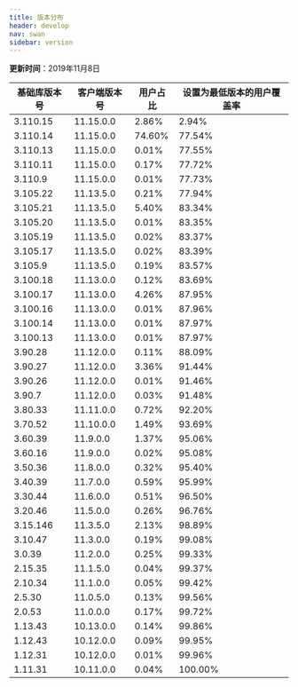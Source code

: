 ```yaml
---
title: 版本分布
header: develop
nav: swan
sidebar: version
---
```

**更新时间**：2019年11月8日

|基础库版本号|客户端版本号|用户占比|设置为最低版本的用户覆盖率|
|---|---|---|---|
|3.110.15|11.15.0.0|2.86%|2.94%|
|3.110.14|11.15.0.0|74.60%|77.54%|
|3.110.13|11.15.0.0|0.01%|77.55%|
|3.110.11|11.15.0.0|0.17%|77.72%|
|3.110.9|11.15.0.0|0.01%|77.73%|
|3.105.22|11.13.5.0|0.21%|77.94%|
|3.105.21|11.13.5.0|5.40%|83.34%|
|3.105.20|11.13.5.0|0.01%|83.35%|
|3.105.19|11.13.5.0|0.02%|83.37%|
|3.105.17|11.13.5.0|0.02%|83.39%|
|3.105.9|11.13.5.0|0.19%|83.57%|
|3.100.18|11.13.0.0|0.12%|83.69%|
|3.100.17|11.13.0.0|4.26%|87.95%|
|3.100.16|11.13.0.0|0.01%|87.96%|
|3.100.14|11.13.0.0|0.01%|87.97%|
|3.100.13|11.13.0.0|0.01%|87.97%|
|3.90.28|11.12.0.0|0.11%|88.09%|
|3.90.27|11.12.0.0|3.36%|91.44%|
|3.90.26|11.12.0.0|0.01%|91.46%|
|3.90.7|11.12.0.0|0.03%|91.48%|
|3.80.33|11.11.0.0|0.72%|92.20%|
|3.70.52|11.10.0.0|1.49%|93.69%|
|3.60.39|11.9.0.0|1.37%|95.06%|
|3.60.16|11.9.0.0|0.02%|95.08%|
|3.50.36|11.8.0.0|0.32%|95.40%|
|3.40.39|11.7.0.0|0.59%|95.99%|
|3.30.44|11.6.0.0|0.51%|96.50%|
|3.20.46|11.5.0.0|0.26%|96.76%|
|3.15.146|11.3.5.0|2.13%|98.89%|
|3.10.47|11.3.0.0|0.19%|99.08%|
|3.0.39|11.2.0.0|0.25%|99.33%|
|2.15.35|11.1.5.0|0.04%|99.37%|
|2.10.34|11.1.0.0|0.05%|99.42%|
|2.5.30|11.0.5.0|0.13%|99.56%|
|2.0.53|11.0.0.0|0.17%|99.72%|
|1.13.43|10.13.0.0|0.14%|99.86%|
|1.12.43|10.12.0.0|0.09%|99.95%|
|1.12.31|10.12.0.0|0.01%|99.96%|
|1.11.31|10.11.0.0|0.04%|100.00%|